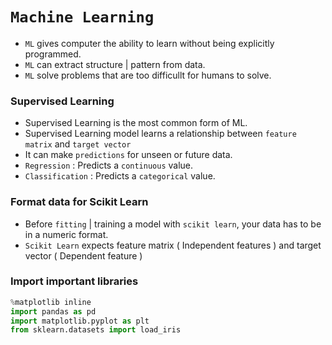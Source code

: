 # `Machine Learning`

- `ML` gives computer the ability to learn without being explicitly programmed.
- `ML` can extract structure | pattern from data. 
- `ML` solve problems that are too difficullt for humans to solve.

### Supervised Learning

- Supervised Learning is the most common form of ML.
- Supervised Learning model learns a relationship between `feature matrix` and `target vector`
- It can make `predictions` for unseen or future data.
- `Regression` : Predicts a `continuous` value.
- `Classification` : Predicts a `categorical` value.

### Format data for Scikit Learn

- Before `fitting` | training a model with `scikit learn`, your data has to be in a numeric format.
- `Scikit Learn` expects feature matrix ( Independent features ) and target vector ( Dependent feature )

### Import important libraries
```python
%matplotlib inline
import pandas as pd
import matplotlib.pyplot as plt
from sklearn.datasets import load_iris
```
